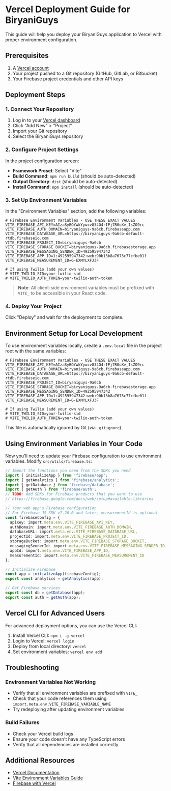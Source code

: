 # Vercel Deployment Guide for BiryaniGuys

This guide will help you deploy your BiryaniGuys application to Vercel with proper environment configuration.

## Prerequisites

1. A [Vercel account](https://vercel.com/signup)
2. Your project pushed to a Git repository (GitHub, GitLab, or Bitbucket)
3. Your Firebase project credentials and other API keys

## Deployment Steps

### 1. Connect Your Repository

1. Log in to your [Vercel dashboard](https://vercel.com/dashboard)
2. Click "Add New" > "Project"
3. Import your Git repository
4. Select the BiryaniGuys repository

### 2. Configure Project Settings

In the project configuration screen:

- **Framework Preset**: Select "Vite"
- **Build Command**: `npm run build` (should be auto-detected)
- **Output Directory**: `dist` (should be auto-detected)
- **Install Command**: `npm install` (should be auto-detected)

### 3. Set Up Environment Variables

In the "Environment Variables" section, add the following variables:

```
# Firebase Environment Variables - USE THESE EXACT VALUES
VITE_FIREBASE_API_KEY=AIzaSyBOYwkYywzv834O4rIPj7R0oXv_IsZO9rc
VITE_FIREBASE_AUTH_DOMAIN=biryaniguys-9a6cb.firebaseapp.com
VITE_FIREBASE_DATABASE_URL=https://biryaniguys-9a6cb-default-rtdb.firebaseio.com
VITE_FIREBASE_PROJECT_ID=biryaniguys-9a6cb
VITE_FIREBASE_STORAGE_BUCKET=biryaniguys-9a6cb.firebasestorage.app
VITE_FIREBASE_MESSAGING_SENDER_ID=492595947342
VITE_FIREBASE_APP_ID=1:492595947342:web:90b13b8a7673c77cfbe01f
VITE_FIREBASE_MEASUREMENT_ID=G-EXMYLXFJ3F

# If using Twilio (add your own values)
# VITE_TWILIO_SID=your-twilio-sid
# VITE_TWILIO_AUTH_TOKEN=your-twilio-auth-token
```

> **Note**: All client-side environment variables must be prefixed with `VITE_` to be accessible in your React code.

### 4. Deploy Your Project

Click "Deploy" and wait for the deployment to complete.

## Environment Setup for Local Development

To use environment variables locally, create a `.env.local` file in the project root with the same variables:

```
# Firebase Environment Variables - USE THESE EXACT VALUES
VITE_FIREBASE_API_KEY=AIzaSyBOYwkYywzv834O4rIPj7R0oXv_IsZO9rc
VITE_FIREBASE_AUTH_DOMAIN=biryaniguys-9a6cb.firebaseapp.com
VITE_FIREBASE_DATABASE_URL=https://biryaniguys-9a6cb-default-rtdb.firebaseio.com
VITE_FIREBASE_PROJECT_ID=biryaniguys-9a6cb
VITE_FIREBASE_STORAGE_BUCKET=biryaniguys-9a6cb.firebasestorage.app
VITE_FIREBASE_MESSAGING_SENDER_ID=492595947342
VITE_FIREBASE_APP_ID=1:492595947342:web:90b13b8a7673c77cfbe01f
VITE_FIREBASE_MEASUREMENT_ID=G-EXMYLXFJ3F

# If using Twilio (add your own values)
# VITE_TWILIO_SID=your-twilio-sid
# VITE_TWILIO_AUTH_TOKEN=your-twilio-auth-token
```

This file is automatically ignored by Git (via `.gitignore`).

## Using Environment Variables in Your Code

Now you'll need to update your Firebase configuration to use environment variables. Modify `src/utils/firebase.ts`:

```typescript
// Import the functions you need from the SDKs you need
import { initializeApp } from 'firebase/app';
import { getAnalytics } from 'firebase/analytics';
import { getDatabase } from 'firebase/database';
import { getAuth } from 'firebase/auth';
// TODO: Add SDKs for Firebase products that you want to use
// https://firebase.google.com/docs/web/setup#available-libraries

// Your web app's Firebase configuration
// For Firebase JS SDK v7.20.0 and later, measurementId is optional
const firebaseConfig = {
  apiKey: import.meta.env.VITE_FIREBASE_API_KEY,
  authDomain: import.meta.env.VITE_FIREBASE_AUTH_DOMAIN,
  databaseURL: import.meta.env.VITE_FIREBASE_DATABASE_URL,
  projectId: import.meta.env.VITE_FIREBASE_PROJECT_ID,
  storageBucket: import.meta.env.VITE_FIREBASE_STORAGE_BUCKET,
  messagingSenderId: import.meta.env.VITE_FIREBASE_MESSAGING_SENDER_ID,
  appId: import.meta.env.VITE_FIREBASE_APP_ID,
  measurementId: import.meta.env.VITE_FIREBASE_MEASUREMENT_ID
};

// Initialize Firebase
const app = initializeApp(firebaseConfig);
export const analytics = getAnalytics(app);

// Get Firebase services
export const db = getDatabase(app);
export const auth = getAuth(app);
```

## Vercel CLI for Advanced Users

For advanced deployment options, you can use the Vercel CLI:

1. Install Vercel CLI: `npm i -g vercel`
2. Login to Vercel: `vercel login`
3. Deploy from local directory: `vercel`
4. Set environment variables: `vercel env add`

## Troubleshooting

### Environment Variables Not Working

- Verify that all environment variables are prefixed with `VITE_`
- Check that your code references them using `import.meta.env.VITE_FIREBASE_VARIABLE_NAME`
- Try redeploying after updating environment variables

### Build Failures

- Check your Vercel build logs
- Ensure your code doesn't have any TypeScript errors
- Verify that all dependencies are installed correctly

## Additional Resources

- [Vercel Documentation](https://vercel.com/docs)
- [Vite Environment Variables Guide](https://vitejs.dev/guide/env-and-mode.html)
- [Firebase with Vercel](https://vercel.com/guides/using-firebase-with-vercel) 